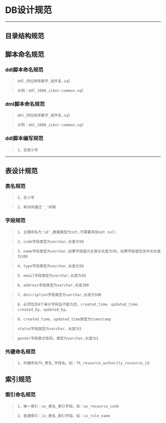 # DB设计规范 #

----------

## 目录结构规范 ##

## 脚本命名规范 ##

### ddl脚本命名规范 ###

> `ddl_四位排序数字_组件名.sql`

> `示例：ddl_1000_ziker-common.sql`

### dml脚本命名规范 ###
> `dml_四位排序数字_组件名.sql`

> `示例：dml_1000_ziker-common.sql`

### ddl脚本编写规范 ###
> `1、全部小写`

----------
## 表设计规范 ##
### 表名规范 ###

> `1、全小写`

> `2、单词间通过'_'间隔`

### 字段规范 ###

> `1、主键命名为'id',数据类型为int,不需要添加not null`

> `2、code字段类型为varchar,长度为50`

> `3、name字段类型为varchar,如果字段值为全英文长度为50，如果字段值包含中文长度为100`

> `4、type字段类型为varchar,长度为50`

> `5、email字段类型为varchar,长度为50`

> `6、address字段类型为varchar,长度300`

> `7、description字段类型为varchar,长度为500`

> `8、必须包含4个审计字段且不能为空。created_time、updated_time、created_by、updated_by。`

> `9、created_time、updated_time类型为timestamp`

> `status字段类型为varchar，长度为5`

> `gender字段表示性别，类型为varchar,长度为1`

### 外键命名规范 ###

> `1、外键命名fk_表名_字段名。如：fk_resource_authority_resource_id`

## 索引规范 ##
### 索引命名规范 ###

> `1、唯一索引：ux_表名_索引字段。如：ux_resource_code`

> `2、普通索引：ix_表名_索引字段。如：ix_role_name`